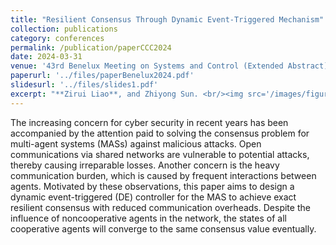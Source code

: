 ```yaml
---
title: "Resilient Consensus Through Dynamic Event-Triggered Mechanism"
collection: publications
category: conferences
permalink: /publication/paperCCC2024
date: 2024-03-31
venue: '43rd Benelux Meeting on Systems and Control (Extended Abstract)'
paperurl: '../files/paperBenelux2024.pdf'
slidesurl: '../files/slides1.pdf'
excerpt: "**Zirui Liao**, and Zhiyong Sun. <br/><img src='/images/figureBenelux2024.png' width='80%'>"
---
```


The increasing concern for cyber security in recent years has been accompanied by the attention paid to solving the consensus problem for multi-agent systems (MASs) against malicious attacks. Open communications via shared networks are vulnerable to potential attacks, thereby causing irreparable losses. Another concern is the heavy communication burden, which is caused by frequent interactions between agents. Motivated by these observations, this paper aims to design a dynamic event-triggered (DE) controller for the MAS to achieve exact resilient consensus with reduced communication overheads. Despite the influence of noncooperative agents in the network, the states of all cooperative agents will converge to the same consensus value eventually.
